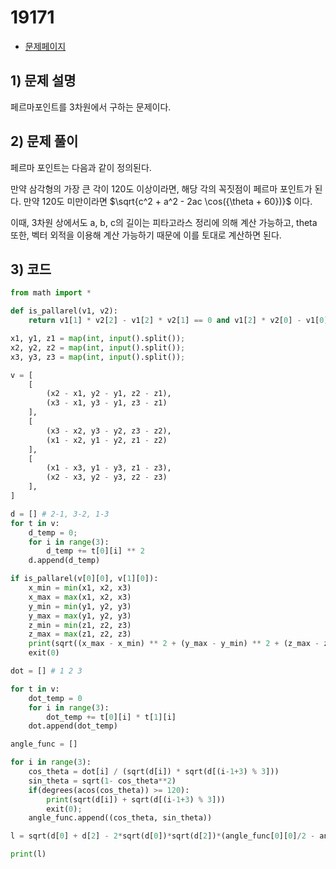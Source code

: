 # 19171
- [문제페이지](https://boj.kr/19171)

## 1) 문제 설명
페르마포인트를 3차원에서 구하는 문제이다. 

## 2) 문제 풀이
페르마 포인트는 다음과 같이 정의된다.

만약 삼각형의 가장 큰 각이 120도 이상이라면, 해당 각의 꼭짓점이 페르마 포인트가 된다.
만약 120도 미만이라면 $\sqrt{c^2 + a^2 - 2ac \cos({\theta + 60})}$ 이다. 

이때, 3차원 상에서도 a, b, c의 길이는 피타고라스 정리에 의해 계산 가능하고, theta 또한, 벡터 외적을 이용해 계산 가능하기 때문에 이를 토대로 계산하면 된다.

## 3) 코드
```python
from math import *

def is_pallarel(v1, v2):
    return v1[1] * v2[2] - v1[2] * v2[1] == 0 and v1[2] * v2[0] - v1[0] * v2[2] == 0 and v1[0] * v2[1] - v1[1] * v2[0] == 0

x1, y1, z1 = map(int, input().split());
x2, y2, z2 = map(int, input().split());
x3, y3, z3 = map(int, input().split());

v = [
    [
        (x2 - x1, y2 - y1, z2 - z1),
        (x3 - x1, y3 - y1, z3 - z1)
    ], 
    [
        (x3 - x2, y3 - y2, z3 - z2),
        (x1 - x2, y1 - y2, z1 - z2)
    ], 
    [
        (x1 - x3, y1 - y3, z1 - z3),
        (x2 - x3, y2 - y3, z2 - z3)
    ], 
]

d = [] # 2-1, 3-2, 1-3
for t in v:
    d_temp = 0;
    for i in range(3):
        d_temp += t[0][i] ** 2
    d.append(d_temp)

if is_pallarel(v[0][0], v[1][0]):
    x_min = min(x1, x2, x3)
    x_max = max(x1, x2, x3)
    y_min = min(y1, y2, y3)
    y_max = max(y1, y2, y3)
    z_min = min(z1, z2, z3)
    z_max = max(z1, z2, z3)
    print(sqrt((x_max - x_min) ** 2 + (y_max - y_min) ** 2 + (z_max - z_min) ** 2))
    exit(0)

dot = [] # 1 2 3

for t in v:
    dot_temp = 0
    for i in range(3):
        dot_temp += t[0][i] * t[1][i]
    dot.append(dot_temp)

angle_func = []

for i in range(3):
    cos_theta = dot[i] / (sqrt(d[i]) * sqrt(d[(i-1+3) % 3]))
    sin_theta = sqrt(1- cos_theta**2)
    if(degrees(acos(cos_theta)) >= 120):
        print(sqrt(d[i]) + sqrt(d[(i-1+3) % 3]))
        exit(0);
    angle_func.append((cos_theta, sin_theta))

l = sqrt(d[0] + d[2] - 2*sqrt(d[0])*sqrt(d[2])*(angle_func[0][0]/2 - angle_func[0][1]/2*sqrt(3)))

print(l)

```